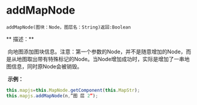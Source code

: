 # addMapNode

`addMapNode(图块：Node，图层名：String)返回:Boolean`

** 描述：**

 向地图添加图块信息。注意：第一个参数的Node，并不是随意增加的Node，而是从地图取出带有特殊标记的Node。当Node增加成功时，实际是增加了一串地图信息，同时原Node会被销毁。

 **示例：**
```javascript
this.mapjs=this.MapNode.getComponent(this.MapStr);
this.mapjs.addMapNode(n,”图 层 2”);
```
